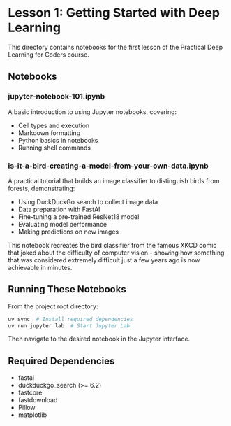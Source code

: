 # Lesson 1: Getting Started with Deep Learning

This directory contains notebooks for the first lesson of the Practical Deep Learning for Coders course.

## Notebooks

### jupyter-notebook-101.ipynb
A basic introduction to using Jupyter notebooks, covering:
- Cell types and execution
- Markdown formatting
- Python basics in notebooks
- Running shell commands

### is-it-a-bird-creating-a-model-from-your-own-data.ipynb
A practical tutorial that builds an image classifier to distinguish birds from forests, demonstrating:

- Using DuckDuckGo search to collect image data
- Data preparation with FastAI
- Fine-tuning a pre-trained ResNet18 model
- Evaluating model performance
- Making predictions on new images

This notebook recreates the bird classifier from the famous XKCD comic that joked about the difficulty of computer vision - showing how something that was considered extremely difficult just a few years ago is now achievable in minutes.

## Running These Notebooks

From the project root directory:

```bash
uv sync  # Install required dependencies
uv run jupyter lab  # Start Jupyter Lab
```

Then navigate to the desired notebook in the Jupyter interface.

## Required Dependencies

- fastai
- duckduckgo_search (>= 6.2)
- fastcore
- fastdownload
- Pillow
- matplotlib
